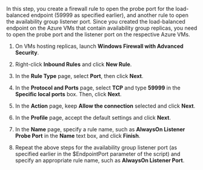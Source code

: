 In this step, you create a firewall rule to open the probe port for the load-balanced endpoint (59999 as specified earlier), and another rule to open the availability group listener port. Since you created the load-balanced endpoint on the Azure VMs that contain availability group replicas, you need to open the probe port and the listener port on the respective Azure VMs.

1. On VMs hosting replicas, launch **Windows Firewall with Advanced Security**.

1. Right-click **Inbound Rules** and click **New Rule**.

1. In the **Rule Type** page, select **Port**, then click **Next**.

1. In the **Protocol and Ports** page, select **TCP** and type **59999** in the **Specific local ports** box. Then, click **Next**.

1. In the **Action** page, keep **Allow the connection** selected and click **Next**.

1. In the **Profile** page, accept the default settings and click **Next**.

1. In the **Name** page, specify a rule name, such as **AlwaysOn Listener Probe Port** in the **Name** text box, and click **Finish**.

1. Repeat the above steps for the availability group listener port (as specified earlier in the $EndpointPort parameter of the script) and specify an appropriate rule name, such as **AlwaysOn Listener Port**.

